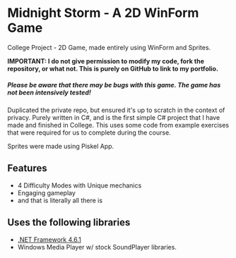 # Midnight Storm - A 2D WinForm Game
College Project - 2D Game, made entirely using WinForm and Sprites.

**IMPORTANT: I do not give permission to modify my code, fork the repository, or what not. This is purely on GitHub to link to my portfolio.**

##### Please be aware that there may be bugs with this game. The game has not been intensively tested!

Duplicated the private repo, but ensured it's up to scratch in the context of privacy. Purely written in C#, and is the first simple C# project that I have made and finished in College. This uses some code from example exercises that were required for us to complete during the course.

Sprites were made using Piskel App.

## Features
- 4 Difficulty Modes with Unique mechanics
- Engaging gameplay
- and that is literally all there is

## Uses the following libraries
+ [.NET Framework 4.6.1](https://dotnet.microsoft.com/en-us/download/visual-studio-sdks?cid=getdotnetsdk)
+ Windows Media Player w/ stock SoundPlayer libraries.
